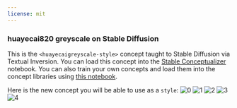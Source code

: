 ```yaml
---
license: mit
---
```

### huayecai820 greyscale on Stable Diffusion
This is the `<huayecaigreyscale-style>` concept taught to Stable Diffusion via Textual Inversion. You can load this concept into the [Stable Conceptualizer](https://colab.research.google.com/github/huggingface/notebooks/blob/main/diffusers/stable_conceptualizer_inference.ipynb) notebook. You can also train your own concepts and load them into the concept libraries using [this notebook](https://colab.research.google.com/github/huggingface/notebooks/blob/main/diffusers/sd_textual_inversion_training.ipynb).

Here is the new concept you will be able to use as a `style`:
![<huayecaigreyscale-style> 0](https://huggingface.co/sd-concepts-library/huayecai820-greyscale/resolve/main/concept_images/3.jpeg)
![<huayecaigreyscale-style> 1](https://huggingface.co/sd-concepts-library/huayecai820-greyscale/resolve/main/concept_images/0.jpeg)
![<huayecaigreyscale-style> 2](https://huggingface.co/sd-concepts-library/huayecai820-greyscale/resolve/main/concept_images/2.jpeg)
![<huayecaigreyscale-style> 3](https://huggingface.co/sd-concepts-library/huayecai820-greyscale/resolve/main/concept_images/1.jpeg)
![<huayecaigreyscale-style> 4](https://huggingface.co/sd-concepts-library/huayecai820-greyscale/resolve/main/concept_images/4.jpeg)

